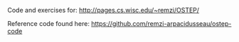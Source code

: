Code and exercises for:
http://pages.cs.wisc.edu/~remzi/OSTEP/

Reference code found here:
https://github.com/remzi-arpacidusseau/ostep-code
